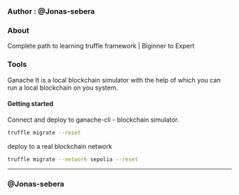 ### Author : @Jonas-sebera

### About 
Complete path to learning truffle framework | Biginner to Expert

### Tools
   Ganache
It is a local blockchain simulator with the help of which you can run a local blockchain on you system.

#### Getting started

Connect and deploy to ganache-cli - blockchain simulator.
```sh
truffle migrate --reset
```

deploy to a real blockchain network
```sh
truffle migrate --network sepolia --reset
```
<hr>

### @Jonas-sebera